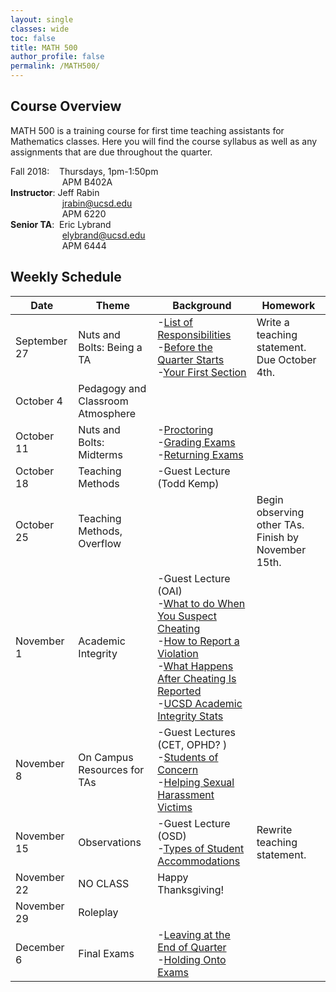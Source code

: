 ```yaml
---
layout: single
classes: wide
toc: false
title: MATH 500
author_profile: false
permalink: /MATH500/
---
```


## Course Overview

MATH 500 is a training course for first time teaching assistants for Mathematics classes. Here you will find the course syllabus as well as any assignments that are due throughout the quarter.

Fall 2018: &nbsp;&nbsp;&nbsp;Thursdays, 1pm-1:50pm  
&nbsp;&nbsp;&nbsp;&nbsp;&nbsp;&nbsp;&nbsp;&nbsp;&nbsp;&nbsp;&nbsp;&nbsp;&nbsp;&nbsp;&nbsp;&nbsp;&nbsp;&nbsp;&nbsp;&nbsp;&nbsp;APM B402A  
**Instructor**: Jeff Rabin  
&nbsp;&nbsp;&nbsp;&nbsp;&nbsp;&nbsp;&nbsp;&nbsp;&nbsp;&nbsp;&nbsp;&nbsp;&nbsp;&nbsp;&nbsp;&nbsp;&nbsp;&nbsp;&nbsp;&nbsp;&nbsp;jrabin@ucsd.edu  
&nbsp;&nbsp;&nbsp;&nbsp;&nbsp;&nbsp;&nbsp;&nbsp;&nbsp;&nbsp;&nbsp;&nbsp;&nbsp;&nbsp;&nbsp;&nbsp;&nbsp;&nbsp;&nbsp;&nbsp;&nbsp;APM 6220  
**Senior TA**: &nbsp;Eric Lybrand  
&nbsp;&nbsp;&nbsp;&nbsp;&nbsp;&nbsp;&nbsp;&nbsp;&nbsp;&nbsp;&nbsp;&nbsp;&nbsp;&nbsp;&nbsp;&nbsp;&nbsp;&nbsp;&nbsp;&nbsp;&nbsp;elybrand@ucsd.edu  
&nbsp;&nbsp;&nbsp;&nbsp;&nbsp;&nbsp;&nbsp;&nbsp;&nbsp;&nbsp;&nbsp;&nbsp;&nbsp;&nbsp;&nbsp;&nbsp;&nbsp;&nbsp;&nbsp;&nbsp;&nbsp;APM 6444  

## Weekly Schedule

| Date                   | Theme                            | Background                | Homework           |
| -----------------------| -------------------------------- | ------------------------- | ------------------ |
| September 27           | Nuts and Bolts: Being a TA	    | -[List of Responsibilities](http://www.math.ucsd.edu/~seniorta/Policies/TADuties.pdf)<br>-[Before the Quarter Starts](http://www.math.ucsd.edu/~seniorta/Gettingstarted/preparation.html)<br> -[Your First Section](http://www.math.ucsd.edu/~seniorta/Gettingstarted/firstsection.html)| Write a teaching statement. Due October 4th. |
| October 4              | Pedagogy and Classroom Atmosphere| 					        |
| October 11             | Nuts and Bolts: Midterms		    | -[Proctoring](http://www.math.ucsd.edu/~seniorta/Gettingstarted/exams-proctoring.html)<br>-[Grading Exams](http://www.math.ucsd.edu/~seniorta/Gettingstarted/exams-grading.html)<br> -[Returning Exams](http://www.math.ucsd.edu/~seniorta/Gettingstarted/exams-returning.html) | |
| October 18             | Teaching Methods	  				| -Guest Lecture (Todd Kemp)|
| October 25             | Teaching Methods, Overflow       | 						    | Begin observing other TAs. Finish by November 15th. |
| November 1             | Academic Integrity	            | -Guest Lecture	(OAI) <br> -[What to do When You Suspect Cheating](https://academicintegrity.ucsd.edu/take-action/report-cheating/guidelines.html) <br> -[How to Report a Violation](https://academicintegrity.ucsd.edu/take-action/report-cheating/index.html)	<br>-[What Happens After Cheating Is Reported](https://academicintegrity.ucsd.edu/process/after-report.html#A-formal-Academic-Integrity-Rev)<br> -[UCSD Academic Integrity Stats](https://academicintegrity.ucsd.edu/about/reports.html)   |
| November 8             | On Campus Resources for TAs		| -Guest Lectures (CET, OPHD? ) <br> -[Students of Concern](https://blink.ucsd.edu/instructors/advising/concern/index.html)<br> -[Helping Sexual Harassment Victims](http://sos.ucsd.edu/get-help/help-someone.html)|
| November 15            | Observations			            | -Guest Lecture	(OSD) <br> -[Types of Student Accommodations](https://disabilities.ucsd.edu/students/typesaccommodations.html)		| Rewrite teaching statement. |
| November 22            | NO CLASS				            | Happy Thanksgiving!	    |
| November 29            | Roleplay				            | 						    |
| December 6             | Final Exams			            | -[Leaving at the End of Quarter](http://www.math.ucsd.edu/~seniorta/Policies/leaving.html)<br> -[Holding Onto Exams](http://www.math.ucsd.edu/~seniorta/Policies/exams.html)| |
